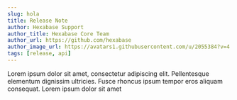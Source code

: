 ```yaml
---
slug: hola
title: Release Note
author: Hexabase Support
author_title: Hexabase Core Team
author_url: https://github.com/hexabase
author_image_url: https://avatars1.githubusercontent.com/u/2055384?v=4
tags: [release, api]
---
```


Lorem ipsum dolor sit amet, consectetur adipiscing elit. Pellentesque elementum dignissim ultricies. Fusce rhoncus ipsum tempor eros aliquam consequat. Lorem ipsum dolor sit amet
